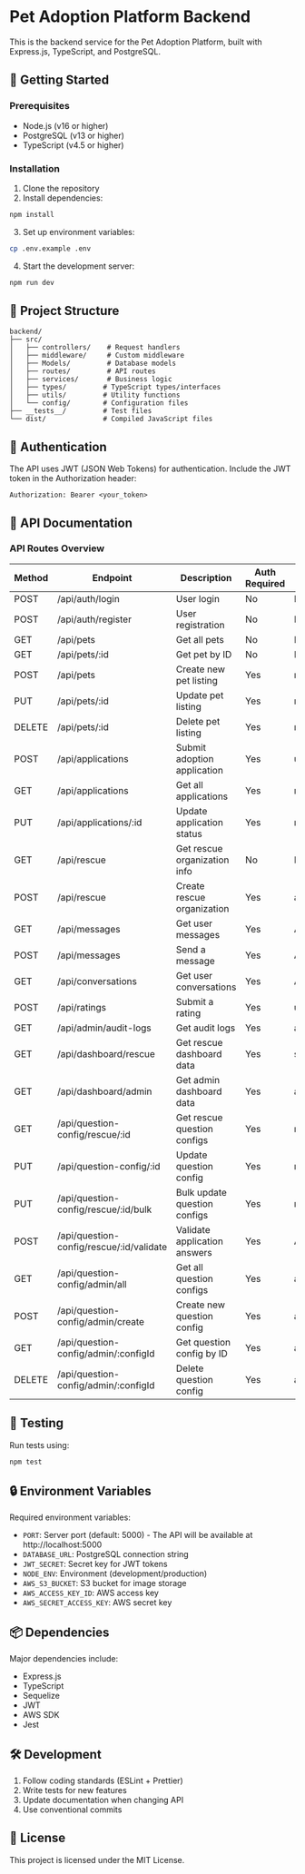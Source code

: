 # Pet Adoption Platform Backend

This is the backend service for the Pet Adoption Platform, built with Express.js, TypeScript, and PostgreSQL.

## 🚀 Getting Started

### Prerequisites

- Node.js (v16 or higher)
- PostgreSQL (v13 or higher)
- TypeScript (v4.5 or higher)

### Installation

1. Clone the repository
2. Install dependencies:

```bash
npm install
```

3. Set up environment variables:

```bash
cp .env.example .env
```

4. Start the development server:

```bash
npm run dev
```

## 📁 Project Structure

```
backend/
├── src/
│   ├── controllers/    # Request handlers
│   ├── middleware/     # Custom middleware
│   ├── Models/         # Database models
│   ├── routes/         # API routes
│   ├── services/       # Business logic
│   ├── types/         # TypeScript types/interfaces
│   ├── utils/         # Utility functions
│   └── config/        # Configuration files
├── __tests__/         # Test files
└── dist/              # Compiled JavaScript files
```

## 🔑 Authentication

The API uses JWT (JSON Web Tokens) for authentication. Include the JWT token in the Authorization header:

```
Authorization: Bearer <your_token>
```

## 📝 API Documentation

### API Routes Overview

| Method | Endpoint                                 | Description                  | Auth Required | Role Required              |
| ------ | ---------------------------------------- | ---------------------------- | ------------- | -------------------------- |
| POST   | /api/auth/login                          | User login                   | No            | None                       |
| POST   | /api/auth/register                       | User registration            | No            | None                       |
| GET    | /api/pets                                | Get all pets                 | No            | None                       |
| GET    | /api/pets/:id                            | Get pet by ID                | No            | None                       |
| POST   | /api/pets                                | Create new pet listing       | Yes           | rescue                     |
| PUT    | /api/pets/:id                            | Update pet listing           | Yes           | rescue                     |
| DELETE | /api/pets/:id                            | Delete pet listing           | Yes           | rescue                     |
| POST   | /api/applications                        | Submit adoption application  | Yes           | user                       |
| GET    | /api/applications                        | Get all applications         | Yes           | rescue                     |
| PUT    | /api/applications/:id                    | Update application status    | Yes           | rescue                     |
| GET    | /api/rescue                              | Get rescue organization info | No            | None                       |
| POST   | /api/rescue                              | Create rescue organization   | Yes           | admin                      |
| GET    | /api/messages                            | Get user messages            | Yes           | Any                        |
| POST   | /api/messages                            | Send a message               | Yes           | Any                        |
| GET    | /api/conversations                       | Get user conversations       | Yes           | Any                        |
| POST   | /api/ratings                             | Submit a rating              | Yes           | user                       |
| GET    | /api/admin/audit-logs                    | Get audit logs               | Yes           | admin                      |
| GET    | /api/dashboard/rescue                    | Get rescue dashboard data    | Yes           | staff                      |
| GET    | /api/dashboard/admin                     | Get admin dashboard data     | Yes           | admin                      |
| GET    | /api/question-config/rescue/:id          | Get rescue question configs  | Yes           | rescue_manager/staff/admin |
| PUT    | /api/question-config/:id                 | Update question config       | Yes           | rescue_manager             |
| PUT    | /api/question-config/rescue/:id/bulk     | Bulk update question configs | Yes           | rescue_manager             |
| POST   | /api/question-config/rescue/:id/validate | Validate application answers | Yes           | Any                        |
| GET    | /api/question-config/admin/all           | Get all question configs     | Yes           | admin                      |
| POST   | /api/question-config/admin/create        | Create new question config   | Yes           | admin                      |
| GET    | /api/question-config/admin/:configId     | Get question config by ID    | Yes           | admin                      |
| DELETE | /api/question-config/admin/:configId     | Delete question config       | Yes           | admin                      |

## 🧪 Testing

Run tests using:

```bash
npm test
```

## 🔒 Environment Variables

Required environment variables:

- `PORT`: Server port (default: 5000) - The API will be available at http://localhost:5000
- `DATABASE_URL`: PostgreSQL connection string
- `JWT_SECRET`: Secret key for JWT tokens
- `NODE_ENV`: Environment (development/production)
- `AWS_S3_BUCKET`: S3 bucket for image storage
- `AWS_ACCESS_KEY_ID`: AWS access key
- `AWS_SECRET_ACCESS_KEY`: AWS secret key

## 📦 Dependencies

Major dependencies include:

- Express.js
- TypeScript
- Sequelize
- JWT
- AWS SDK
- Jest

## 🛠️ Development

1. Follow coding standards (ESLint + Prettier)
2. Write tests for new features
3. Update documentation when changing API
4. Use conventional commits

## 📄 License

This project is licensed under the MIT License.
